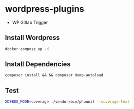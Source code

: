 # wordpress-plugins

- WP Gitlab Trigger

## Install Wordpress

```bash
docker compose up -d
```

## Install Dependencies

```bash
composer install && && composer dump-autoload
```

## Test

```bash
XDEBUG_MODE=coverage ./vendor/bin/phpunit --coverage-text
```
